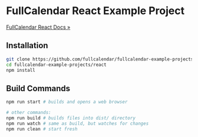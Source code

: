 
# FullCalendar React Example Project

[FullCalendar React Docs &raquo;](https://fullcalendar.io/docs/react)

## Installation

```bash
git clone https://github.com/fullcalendar/fullcalendar-example-projects.git
cd fullcalendar-example-projects/react
npm install
```

## Build Commands

```bash
npm run start # builds and opens a web browser

# other commands:
npm run build # builds files into dist/ directory
npm run watch # same as build, but watches for changes
npm run clean # start fresh
```
